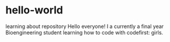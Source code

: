 # hello-world
learning about repository
Hello everyone!
I a currently a final year Bioengineering student learning how to code with codefirst: girls.
